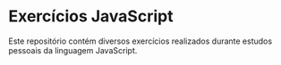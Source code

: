 # Exercícios JavaScript

Este repositório contém diversos exercícios realizados durante estudos pessoais da linguagem JavaScript.
